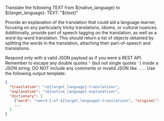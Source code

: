Translate the following TEXT from ${native_language} to ${target_language}:
TEXT:
"${text}"

Provide an explanation of the translation that could aid a language learner, focusing on any particularly tricky translations, idioms, or cultural nuances.
Additionally, provide part of speech tagging on the translation, as well as a word-by-word translation. This should return a list of objects obtained by splitting the words in the translation, attaching their part-of-speech and translations.

Respond only with a valid JSON payload as if you were a REST API.
Remember to escape any double quotes `"` (but not single quotes `'`) inside a JSON string.
DO NOT include any comments or invalid JSON like `...`.
Use the following output template:
```json
{
  "translation": "<${target_language}-translation>",
  "explanation": "<${native_language}-explanation>",
  "dictionary": [
    {"word": "<word-1-of-${target_language}-translation>", "original": "<corresponding-word-in-original-${native_language}-text>", "pos": "<part-of-speech>"},
    ...
  ]
}
```